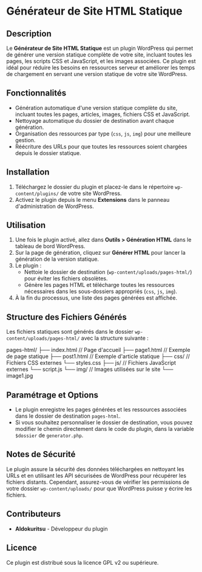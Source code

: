 # Générateur de Site HTML Statique

## Description
Le **Générateur de Site HTML Statique** est un plugin WordPress qui permet de générer une version statique complète de votre site, incluant toutes les pages, les scripts CSS et JavaScript, et les images associées. Ce plugin est idéal pour réduire les besoins en ressources serveur et améliorer les temps de chargement en servant une version statique de votre site WordPress.

## Fonctionnalités
- Génération automatique d'une version statique complète du site, incluant toutes les pages, articles, images, fichiers CSS et JavaScript.
- Nettoyage automatique du dossier de destination avant chaque génération.
- Organisation des ressources par type (`css`, `js`, `img`) pour une meilleure gestion.
- Réécriture des URLs pour que toutes les ressources soient chargées depuis le dossier statique.

## Installation
1. Téléchargez le dossier du plugin et placez-le dans le répertoire `wp-content/plugins/` de votre site WordPress.
2. Activez le plugin depuis le menu **Extensions** dans le panneau d'administration de WordPress.

## Utilisation
1. Une fois le plugin activé, allez dans **Outils > Génération HTML** dans le tableau de bord WordPress.
2. Sur la page de génération, cliquez sur **Générer HTML** pour lancer la génération de la version statique.
3. Le plugin :
   - Nettoie le dossier de destination (`wp-content/uploads/pages-html/`) pour éviter les fichiers obsolètes.
   - Génère les pages HTML et télécharge toutes les ressources nécessaires dans les sous-dossiers appropriés (`css`, `js`, `img`).
4. À la fin du processus, une liste des pages générées est affichée.

## Structure des Fichiers Générés
Les fichiers statiques sont générés dans le dossier `wp-content/uploads/pages-html/` avec la structure suivante :

pages-html/ 
    ├── index.html // Page d'accueil 
    ├── page1.html // Exemple de page statique 
    ├── post1.html // Exemple d'article statique 
    ├── css/ // Fichiers CSS externes 
        └── styles.css 
    ├── js/ // Fichiers JavaScript externes 
        └── script.js 
    └── img/ // Images utilisées sur le site 
        └── image1.jpg

## Paramétrage et Options
- Le plugin enregistre les pages générées et les ressources associées dans le dossier de destination `pages-html`.
- Si vous souhaitez personnaliser le dossier de destination, vous pouvez modifier le chemin directement dans le code du plugin, dans la variable `$dossier` de `generator.php`.

## Notes de Sécurité
Le plugin assure la sécurité des données téléchargées en nettoyant les URLs et en utilisant les API sécurisées de WordPress pour récupérer les fichiers distants. Cependant, assurez-vous de vérifier les permissions de votre dossier `wp-content/uploads/` pour que WordPress puisse y écrire les fichiers.

## Contributeurs
- **Aldokuritsu** - Développeur du plugin

## Licence
Ce plugin est distribué sous la licence GPL v2 ou supérieure.
